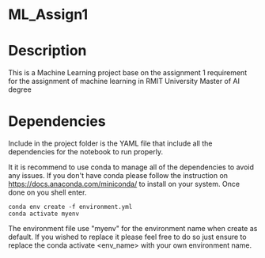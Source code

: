 # ML_Assign1

# Description

This is a Machine Learning project base on the assignment 1 requirement for the assignment of machine learning in RMIT University Master of AI degree

# Dependencies

Include in the project folder is the YAML file that include all the dependencies for the notebook to run properly. 

It it is recommend to use conda to manage all of the dependencies to avoid any issues. If you don't have conda please follow the instruction on https://docs.anaconda.com/miniconda/ to install on your system. Once done on you shell enter.

```shell
conda env create -f environment.yml
conda activate myenv
 ```

The environment file use "myenv" for the environment name when create as default. If you wished to replace it please feel free to do so just ensure to replace the conda activate <env_name> with your own environment name.
